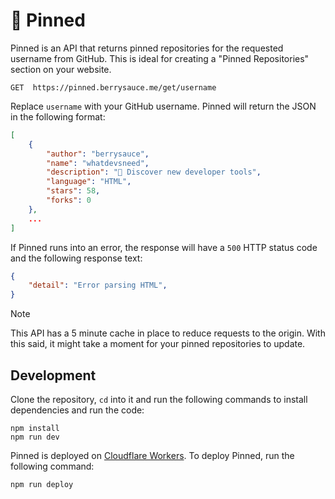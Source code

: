 # 📌 Pinned

Pinned is an API that returns pinned repositories for the requested username from GitHub. This is ideal for creating a "Pinned Repositories" section on your website.

```http
GET  https://pinned.berrysauce.me/get/username
```

Replace `username` with your GitHub username. Pinned will return the JSON in the following format:

```json
[
    { 
        "author": "berrysauce",
        "name": "whatdevsneed",
        "description": "🧰 Discover new developer tools",
        "language": "HTML",
        "stars": 58,
        "forks": 0
    },
    ...
]
```

If Pinned runs into an error, the response will have a `500` HTTP status code and the following response text:

```json
{
    "detail": "Error parsing HTML",
}
```

> [!NOTE]  
> This API has a 5 minute cache in place to reduce requests to the origin. With this said, it might take a moment for your pinned repositories to update.

## Development

Clone the repository, `cd` into it and run the following commands to install dependencies and run the code:

```
npm install
npm run dev
```

Pinned is deployed on [Cloudflare Workers](https://workers.cloudflare.com/). To deploy Pinned, run the following command:

```
npm run deploy
```
